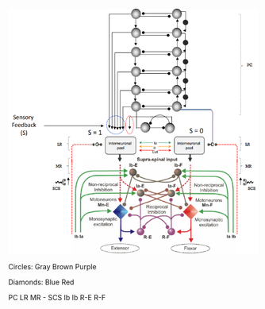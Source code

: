 [spinal-cord-diagram]: spinal-cord.png

![Spinal Cord Diagram][spinal-cord-diagram]

Circles:
Gray
Brown
Purple

Diamonds:
Blue
Red

PC 
LR
MR - 
SCS
Ib
Ib
R-E
R-F